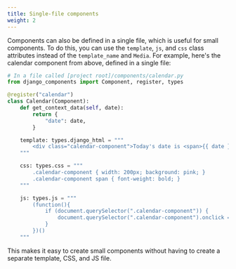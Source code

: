 ```yaml
---
title: Single-file components
weight: 2
---
```


Components can also be defined in a single file, which is useful for small components. To do this, you can use the `template`, `js`, and `css` class attributes instead of the `template_name` and `Media`. For example, here's the calendar component from above, defined in a single file:

```python title="[project root]/components/calendar.py"
# In a file called [project root]/components/calendar.py
from django_components import Component, register, types

@register("calendar")
class Calendar(Component):
    def get_context_data(self, date):
        return {
            "date": date,
        }

    template: types.django_html = """
        <div class="calendar-component">Today's date is <span>{{ date }}</span></div>
    """

    css: types.css = """
        .calendar-component { width: 200px; background: pink; }
        .calendar-component span { font-weight: bold; }
    """

    js: types.js = """
        (function(){
            if (document.querySelector(".calendar-component")) {
                document.querySelector(".calendar-component").onclick = function(){ alert("Clicked calendar!"); };
            }
        })()
    """
```

This makes it easy to create small components without having to create a separate template, CSS, and JS file.
